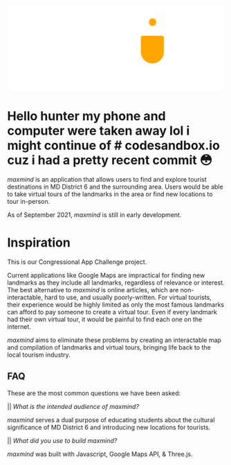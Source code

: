 ![Image of logo](./pictures/logo1.png)

# Hello hunter my phone and computer were taken away lol i might continue of # codesandbox.io cuz i had a pretty recent commit 😳

*maxmind* is an application that allows users to find and explore tourist destinations in MD District 6 and the surrounding area. Users would be able to take virtual tours of the landmarks in the area or find new locations to tour in-person.

As of September 2021, *maxmind* is still in early development.

# Inspiration

This is our Congressional App Challenge project.

Current applications like Google Maps are impractical for finding new landmarks as they include all landmarks, regardless of relevance or interest. The best alternative to *maxmind* is online articles, which are non-interactable, hard to use, and usually poorly-written. For virtual tourists, their experience would be highly limited as only the most famous landmarks can afford to pay someone to create a virtual tour. Even if every landmark had their own virtual tour, it would be painful to find each one on the internet. 

*maxmind* aims to eliminate these problems by creating an interactable map and compilation of landmarks and virtual tours, bringing life back to the local tourism industry.

## FAQ
These are the most common questions we have been asked:

|| *What is the intended audience of maxmind?*

*maxmind* serves a dual purpose of educating students about the cultural significance of MD District 6 and introducing new locations for tourists.

|| *What did you use to build maxmind?*

*maxmind* was built with Javascript, Google Maps API, & Three.js.
